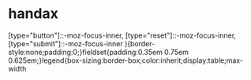 # handax
 [type="button"]::-moz-focus-inner,           [type="reset"]::-moz-focus-inner,           [type="submit"]::-moz-focus-inner         ){border-style:none;padding:0;}fieldset{padding:0.35em 0.75em 0.625em;}legend{box-sizing:border-box;color:inherit;display:table;max-width
